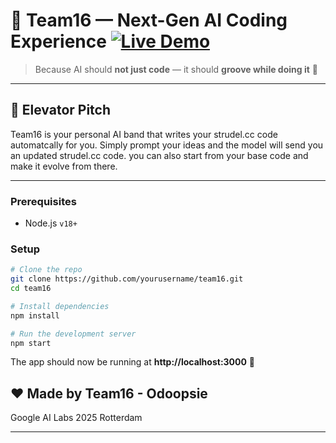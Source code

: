 # 🚀 Team16 — Next-Gen AI Coding Experience [![Live Demo](https://img.shields.io/badge/demo-online-brightgreen)](https://team16-demo.app)

> Because AI should **not just code** — it should **groove while doing it** 🎵

---

## 🎯 Elevator Pitch

Team16 is your personal AI band that writes your strudel.cc code automatcally for you. Simply prompt your ideas and the model will send you an updated strudel.cc code. you can also start from your base code and make it evolve from there.

---

### Prerequisites
- Node.js `v18+`

### Setup

```bash
# Clone the repo
git clone https://github.com/yourusername/team16.git
cd team16

# Install dependencies
npm install

# Run the development server
npm start
```
The app should now be running at **http://localhost:3000** 🎸


## ❤️ Made by Team16 - Odoopsie

Google AI Labs 2025 Rotterdam

---
